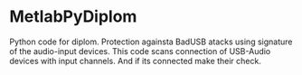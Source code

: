 # MetlabPyDiplom
Python code for diplom. Protection againsta BadUSB atacks using signature of the audio-input devices. 
This code scans connection of USB-Audio devices with input channels. And if its connected make their check.
